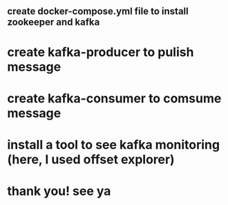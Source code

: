 ## create docker-compose.yml file to install zookeeper and kafka
# create kafka-producer to pulish message
# create kafka-consumer to comsume message
# install a tool to see kafka monitoring (here, I used offset explorer)
# thank you! see ya

